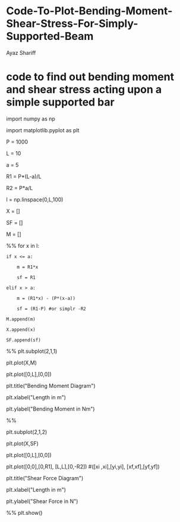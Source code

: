 # Code-To-Plot-Bending-Moment-Shear-Stress-For-Simply-Supported-Beam

Ayaz Shariff

# code to find out bending moment and shear stress acting upon a simple supported bar

import numpy as np

import matplotlib.pyplot as plt

P = 1000

L = 10

a = 5

R1 = P*(L-a)/L

R2 = P*a/L

l = np.linspace(0,L,100)

X = []

SF = []

M = []

%%
for x in l:
    
    if x <= a:
        
        m = R1*x
        
        sf = R1
    
    elif x > a:
        
        m = (R1*x) - (P*(x-a))
        
        sf = (R1-P) #or simplr -R2

    M.append(m)
    
    X.append(x)
    
    SF.append(sf)
    
  
%%
plt.subplot(2,1,1)

plt.plot(X,M)

plt.plot([0,L],[0,0])

plt.title("Bending Moment Diagram")

plt.xlabel("Length in m")

plt.ylabel("Bending Moment in Nm")

%%

plt.subplot(2,1,2)

plt.plot(X,SF)

plt.plot([0,L],[0,0])

plt.plot([0,0],[0,R1], [L,L],[0,-R2]) #([xi ,xi],[yi,yi], [xf,xf],[yf,yf])

plt.title("Shear Force Diagram")

plt.xlabel("Length in m")

plt.ylabel("Shear Force in N")


%%
plt.show()


